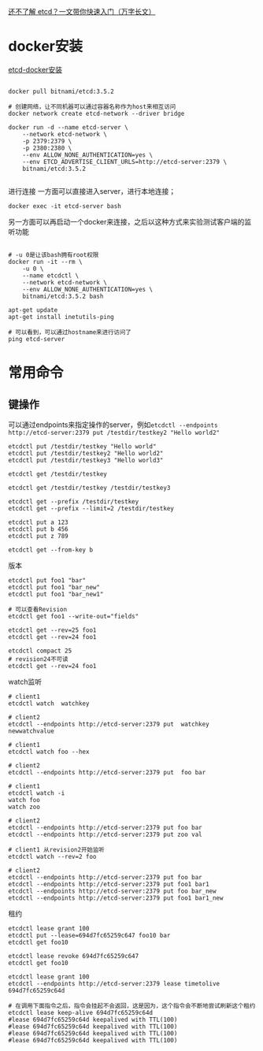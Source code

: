 
[还不了解 etcd？一文带你快速入门（万字长文）](https://mp.weixin.qq.com/s?__biz=MzU1OTIzOTE0Mw==&mid=2247484529&idx=1&sn=70fe4f4babb3a5d87e40f7f5585789b8&chksm=fc1b1ef9cb6c97efeba7ffaceda4b7f44ffeb86c2e9520d83d0bedba87b886dd7f40ffd1f73e&scene=178&cur_album_id=1346747532856311809#rd)

# docker安装
[etcd-docker安装](https://hub.docker.com/r/bitnami/etcd)

```shell

docker pull bitnami/etcd:3.5.2

# 创建网络，让不同机器可以通过容器名称作为host来相互访问
docker network create etcd-network --driver bridge

docker run -d --name etcd-server \
    --network etcd-network \
    -p 2379:2379 \
    -p 2380:2380 \
    --env ALLOW_NONE_AUTHENTICATION=yes \
    --env ETCD_ADVERTISE_CLIENT_URLS=http://etcd-server:2379 \
    bitnami/etcd:3.5.2
    
```

进行连接
一方面可以直接进入server，进行本地连接；
```shell
docker exec -it etcd-server bash
```

另一方面可以再启动一个docker来连接，之后以这种方式来实验测试客户端的监听功能
```shell

# -u 0是让该bash拥有root权限
docker run -it --rm \
    -u 0 \
    --name etcdctl \
    --network etcd-network \
    --env ALLOW_NONE_AUTHENTICATION=yes \
    bitnami/etcd:3.5.2 bash
    
apt-get update
apt-get install inetutils-ping

# 可以看到，可以通过hostname来进行访问了
ping etcd-server
```

# 常用命令

## 键操作
可以通过endpoints来指定操作的server，例如`etcdctl --endpoints http://etcd-server:2379 put /testdir/testkey2 "Hello world2"`
```shell
etcdctl put /testdir/testkey "Hello world"
etcdctl put /testdir/testkey2 "Hello world2"
etcdctl put /testdir/testkey3 "Hello world3"

etcdctl get /testdir/testkey

etcdctl get /testdir/testkey /testdir/testkey3

etcdctl get --prefix /testdir/testkey
etcdctl get --prefix --limit=2 /testdir/testkey

etcdctl put a 123
etcdctl put b 456
etcdctl put z 789

etcdctl get --from-key b

```

版本
```shell
etcdctl put foo1 "bar"
etcdctl put foo1 "bar_new"
etcdctl put foo1 "bar_new1"

# 可以查看Revision
etcdctl get foo1 --write-out="fields"

etcdctl get --rev=25 foo1
etcdctl get --rev=24 foo1

etcdctl compact 25
# revision24不可读
etcdctl get --rev=24 foo1
```

watch监听
```shell
# client1
etcdctl watch  watchkey

# client2
etcdctl --endpoints http://etcd-server:2379 put  watchkey newwatchvalue

# client1
etcdctl watch foo --hex

# client2
etcdctl --endpoints http://etcd-server:2379 put  foo bar

# client1
etcdctl watch -i
watch foo
watch zoo

# client2
etcdctl --endpoints http://etcd-server:2379 put foo bar
etcdctl --endpoints http://etcd-server:2379 put zoo val

# client1 从revision2开始监听
etcdctl watch --rev=2 foo

# client2
etcdctl --endpoints http://etcd-server:2379 put foo bar
etcdctl --endpoints http://etcd-server:2379 put foo1 bar1
etcdctl --endpoints http://etcd-server:2379 put foo bar_new
etcdctl --endpoints http://etcd-server:2379 put foo1 bar1_new

```

租约

```shell
etcdctl lease grant 100
etcdctl put --lease=694d7fc65259c647 foo10 bar
etcdctl get foo10

etcdctl lease revoke 694d7fc65259c647
etcdctl get foo10

etcdctl lease grant 100
etcdctl --endpoints http://etcd-server:2379 lease timetolive 694d7fc65259c64d

# 在调用下面指令之后，指令会挂起不会返回，这是因为，这个指令会不断地尝试刷新这个租约
etcdctl lease keep-alive 694d7fc65259c64d
#lease 694d7fc65259c64d keepalived with TTL(100)
#lease 694d7fc65259c64d keepalived with TTL(100)
#lease 694d7fc65259c64d keepalived with TTL(100)
#lease 694d7fc65259c64d keepalived with TTL(100)

```

